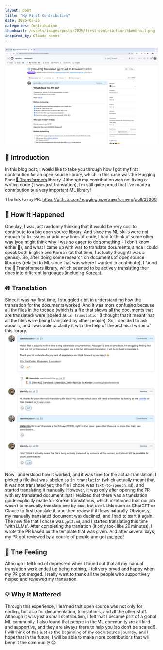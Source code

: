 ```yaml
---
layout: post
title: "My First Contribution"
date: 2025-08-25
categories: Contribution
thumbnail: /assets/images/posts/2025/first-contribution/thumbnail.png
inspired_by: Claude Monet
---
```

![Pull request screenshot](/assets/images/posts/2025/first-contribution/pull_request.png)
## 📌 Introduction
In this blog post, I would like to take you through how I got my first contribution for an open source library, which in this case was the Hugging Face <a href="https://github.com/huggingface/transformers" target="_blank" rel="noopener">🤗 Transformers</a> library. Although my contribution was not fixing or writing code (it was just translation), I'm still quite proud that I've made a contribution to a very important ML library!


The link to my PR: <a href="https://github.com/huggingface/transformers/pull/39808" target="_blank" rel="noopener">https://github.com/huggingface/transformers/pull/39808</a>

## 🌱 How It Happened
One day, I was just randomly thinking that it would be very cool to contribute to a big open source library. And since my ML skills were not enough to fix issues or add new lines of code, I had to think of some other way (you might think why I was so eager to do something - I don't know either 😬), and what I came up with was to translate documents, since I could speak both English and Korean (at that time, I actually thought I was a genius). So, after doing some research on documents of open source libraries (related to ML since that was where I wanted to contribute), I found the 🤗 Transformers library, which seemed to be actively translating their docs into different languages (including <a href="https://github.com/huggingface/transformers/issues/20179" target="_blank" rel="noopener">Korean</a>).

## 🌐 Translation
Since it was my first time, I struggled a bit in understanding how the translation for the documents worked. And it was more confusing because all the files in the toctree (which is a file that shows all the documents that are translated) were labeled as `in translation` (I thought that it meant that all the files were being translated by other people). So, I decided to ask about it, and I was able to clarify it with the help of the technical writer of this library.  
![Discussion](/assets/images/posts/2025/first-contribution/discussion.png)
Now I understood how it worked, and it was time for the actual translation. I picked a file that was labeled as `in translation` (which actually meant that it was not translated yet; the file I chose was `text-to-speech.md`), and started translating it manually. However, it was only after opening the PR with my translated document that I realized that there was a translation guide explicitly made for Korean translations, which mentioned that our job wasn't to manually translate one by one, but use LLMs such as ChatGPT or Claude to first translate it, and then review if it flows naturally. Obviously, my manually translated document was declined, and I had to start it again. The new file that I chose was `gpt2.md`, and I started translating this time 'with LLMs'. After completing the tranlation (it only took like 20 minutes), I wrote the PR based on the template that was given. And after several days, my PR got reviewed by a couple of people and got <a href="https://github.com/huggingface/transformers/pull/39808" target="_blank" rel="noopener">merged</a>!

## 🙌 The Feeling
Although I felt kind of depressed when I found out that all my manual translation work ended up being nothing, I felt very proud and happy when my PR got merged. I really want to thank all the people who supportively helped and reviewed my translation.

## 💡 Why It Mattered
Through this experience, I learned that open source was not only for coding, but also for documentation, translations, and all the other stuff. Although it was just a small contribution, I felt that I became part of a global ML community. I also found that people in the ML community are all kind and supportive, and they are always there to help you (so don't be scared!). I will think of this just as the beginning of my open source journey, and I hope that in the future, I will be able to make more contributions that will benefit the community 😊

